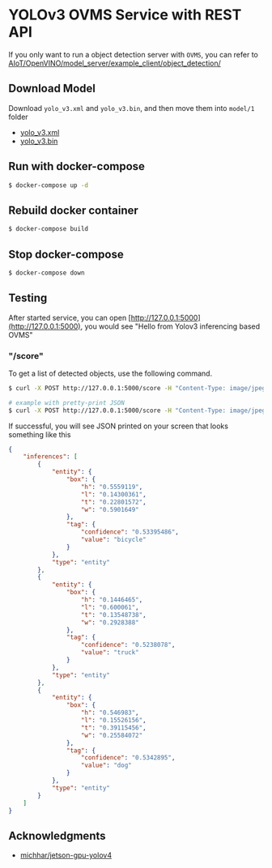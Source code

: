 # YOLOv3 OVMS Service with REST API

If you only want to run a object detection server with `OVMS`, you can refer to [AIoT/OpenVINO/model_server/example_client/object_detection/](https://github.com/kaka-lin/ML-Notes/tree/master/AIoT/OpenVINO/model_server/example_client/object_detection)

## Download Model

Download `yolo_v3.xml` and `yolo_v3.bin`, and then move them into `model/1` folder

- [yolo_v3.xml](https://drive.google.com/file/d/1d6S7e-7XCeuSapGe0QfmJ9ZKxKJgl5S-/view?usp=sharing)
- [yolo_v3.bin](https://drive.google.com/file/d/1hQMYSRs8HygTvkHLl0Fsrb3KNavF1wC-/view?usp=sharing)

## Run with docker-compose

```bash
$ docker-compose up -d
```

## Rebuild docker container

```bash
$ docker-compose build
```

## Stop docker-compose

```bash
$ docker-compose down
```

## Testing

After started service, you can open [http://127.0.0.1:5000](http://127.0.0.1:5000), you would see "Hello from Yolov3 inferencing based OVMS"

### "/score"

To get a list of detected objects, use the following command.

```bash
$ curl -X POST http://127.0.0.1:5000/score -H "Content-Type: image/jpeg" --data-binary @<full_path_to_image_file_in_jpeg>

# example with pretty-print JSON
$ curl -X POST http://127.0.0.1:5000/score -H "Content-Type: image/jpeg" --data-binary @images/dog.jpg | python -m json.tool
```

If successful, you will see JSON printed on your screen that looks something like this

```json
{
    "inferences": [
        {
            "entity": {
                "box": {
                    "h": "0.5559119",
                    "l": "0.14300361",
                    "t": "0.22801572",
                    "w": "0.5901649"
                },
                "tag": {
                    "confidence": "0.53395486",
                    "value": "bicycle"
                }
            },
            "type": "entity"
        },
        {
            "entity": {
                "box": {
                    "h": "0.1446465",
                    "l": "0.600061",
                    "t": "0.13548738",
                    "w": "0.2928388"
                },
                "tag": {
                    "confidence": "0.5238078",
                    "value": "truck"
                }
            },
            "type": "entity"
        },
        {
            "entity": {
                "box": {
                    "h": "0.546983",
                    "l": "0.15526156",
                    "t": "0.39115456",
                    "w": "0.25584072"
                },
                "tag": {
                    "confidence": "0.5342895",
                    "value": "dog"
                }
            },
            "type": "entity"
        }
    ]
}
```

## Acknowledgments

- [michhar/jetson-gpu-yolov4](https://github.com/michhar/jetson-gpu-yolov4)
